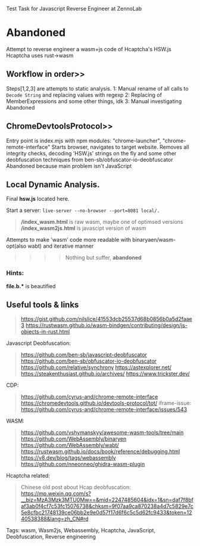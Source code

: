 Test Task for Javascript Reverse Engineer at ZennoLab

# Abandoned 
Attempt to reverse engineer a wasm+js code of Hcaptcha's HSW.js
Hcaptcha uses rust->wasm

## Workflow in order>>
Steps[1,2,3] are attempts to static analysis.
1: Manual rename of all calls to `Decode String` and replacing values with regexp
2: Replacing of MemberExpressions and some other things, idk
3: Manual investigating
Abandoned

## ChromeDevtoolsProtocol>>
Entry point is index.mjs with npm modules:
    "chrome-launcher",
    "chrome-remote-interface"
Starts browser, navigates to target website.
Removes all integrity checks, decoding 'HSW.js' strings on the fly and some other deobfuscation techniques from ben-sb/obfuscator-io-deobfuscator
Abandoned because main problem isn't JavaScript

## Local Dynamic Analysis.
Final **hsw.js** located here.

Start a server: `live-server --no-browser --port=8081 local/.`
>**/index_wasm.html** is raw wasm, maybe one of optimsed versions
>**/index_wasm2js.html** is javascipt version of wasm


Attempts to make 'wasm' code more readable with binaryaen/wasm-opt(also wabt) and iterative manner

 >>>>Nothing but suffer, **abandoned**


### Hints:
 **file.b.\*** is beautified



## Useful tools & links
>https://gist.github.com/nilslice/41553dcb25537d68b0856b0a5d2faae3
>https://rustwasm.github.io/wasm-bindgen/contributing/design/js-objects-in-rust.html

Javascript Deobfuscation:
>https://github.com/ben-sb/javascript-deobfuscator
>https://github.com/ben-sb/obfuscator-io-deobfuscator
>https://github.com/relative/synchrony
>https://astexplorer.net/
>https://steakenthusiast.github.io/archives/
>https://www.trickster.dev/

CDP:
>https://github.com/cyrus-and/chrome-remote-interface
>https://chromedevtools.github.io/devtools-protocol/tot/
>iframe-issue: https://github.com/cyrus-and/chrome-remote-interface/issues/543

WASM:
>https://github.com/vshymanskyy/awesome-wasm-tools/tree/main
>https://github.com/WebAssembly/binaryen
>https://github.com/WebAssembly/wabt/
>https://rustwasm.github.io/docs/book/reference/debugging.html
>https://v8.dev/blog/tags/webassembly
>https://github.com/nneonneo/ghidra-wasm-plugin

Hcaptcha related:
>Chinese old post about Hcap deobfuscation: https://mp.weixin.qq.com/s?__biz=MzA3Mzk3MTU0Mw==&mid=2247485604&idx=1&sn=daf7f8bfaf3ab0f4cf7c53fc15076738&chksm=9f07aa9ca870238a4d7c5829e7c5e8cfbc21748139ce06bb2e9e0d57f17d6f6c5c5d62fc9433&token=1240538388&lang=zh_CN#rd

Tags: wasm, Wasm2js, Webassembly, Hcaptcha, JavaScript, Deobfuscation, Reverse engineering